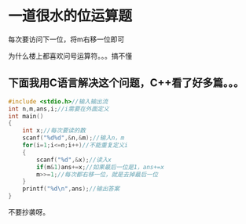 # 一道很水的位运算题
每次要访问下一位，将m右移一位即可

为什么楼上都喜欢问号运算符。。。搞不懂
## 下面我用C语言解决这个问题，C++看了好多篇。。。
```c
#include <stdio.h>//输入输出流 
int n,m,ans,i;//i需要在外面定义 
int main()
{
	int x;//每次要读的数 
	scanf("%d%d",&n,&m);//输入n，m 
	for(i=1;i<=n;i++)//不能重复定义i 
	{
		scanf("%d",&x);//读入x 
		if(m&1)ans+=x;//如果最后一位是1，ans+=x 
		m>>=1;//每次都右移一位，就是去掉最后一位 
	}
	printf("%d\n",ans);//输出答案 
}
```
不要抄袭呀。